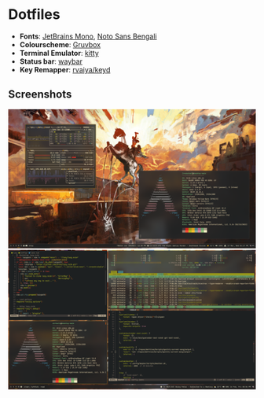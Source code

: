 # Dotfiles

* **Fonts**: [JetBrains Mono](https://www.jetbrains.com/lp/mono/), [Noto Sans Bengali](https://fonts.google.com/noto/specimen/Noto+Sans+Bengali)
* **Colourscheme**: [Gruvbox](https://github.com/ellisonleao/gruvbox.nvim)
* **Terminal Emulator**: [kitty](https://github.com/kovidgoyal/kitty)
* **Status bar**: [waybar](https://github.com/Alexays/Waybar)
* **Key Remapper**: [rvaiya/keyd](https://github.com/rvaiya/keyd)

## Screenshots
![Screenshot with wallpaper.](./screenshots/wall.png)
![Screenshot of example layout.](./screenshots/layout.png)
